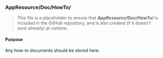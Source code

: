 ﻿### AppResource/Doc/HowTo/
> This file is a placeholder to ensure that ***AppResource/Doc/HowTo/*** is included in the GitHub repository, and is also
created (if it doesn't exist already) at runtime.

#### Purpose
Any how-to documents should be stored here.